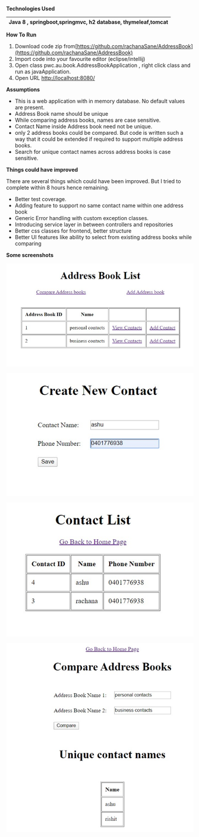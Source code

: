 **Technologies Used**

| Java 8 , springboot,springmvc, h2 database, thymeleaf,tomcat |
| --- |

**How To Run**

1. Download code zip from[https://github.com/rachanaSane/AddressBook](https://github.com/rachanaSane/AddressBook)
2. Import code into your favourite editor (eclipse/intellij)
3. Open class pwc.au.book.AddressBookApplication , right click class and run as javaApplication.
4. Open URL [http://localhost:8080/](http://localhost:8080/)

**Assumptions**

- This is a web application with in memory database. No default values are present.
- Address Book name should be unique
- While comparing address books, names are case sensitive.
- Contact Name inside Address book need not be unique.
- only 2 address books could be compared. But code is written such a way that it could be extended if required to support multiple address books.
-  Search for unique contact names across address books is case sensitive.

**Things could have improved**

There are several things which could have been improved. But I tried to complete within 8 hours hence remaining.

- Better test coverage.
- Adding feature to support no same contact name within one address book
- Generic Error handling with custom exception classes.
- Introducing service layer in between controllers and repositories
- Better css classes for frontend, better structure
- Better UI features like ability to select from existing address books while comparing

**Some screenshots**

 ![](images/listAddressBooks.jpg)

![](images/createNewContact.jpg)

![](images/listContacts.jpg)

![](images/compareAddressBooks.jpg)
